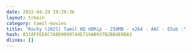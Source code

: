 ```yaml
---
date: 2022-04-19 19:29:36
layout: trmain
category: tamil-movies
title: "Rocky (2021) Tamil HQ HDRip - 250MB - x264 - AAC - ESub :"
hash: 8318FFEE6C7A8D9099744E719AB937B2B84E0BA3
dlinks: []
---
```


